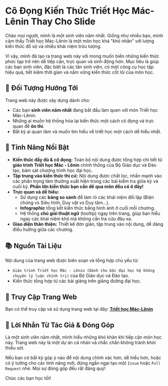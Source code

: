 # Cô Đọng Kiến Thức Triết Học Mác-Lênin Thay Cho Slide

Chào mọi người, mình là một sinh viên năm nhất. Giống như nhiều bạn, mình cảm thấy Triết học Mác-Lênin là một môn học khá "khó nhằn" với lượng kiến thức đồ sộ và nhiều khái niệm trừu tượng.

Vì vậy, mình đã tạo ra trang web này với mong muốn biến những kiến thức phức tạp trở nên dễ tiếp cận, trực quan và sinh động hơn. Mục tiêu là giúp các bạn sinh viên, đặc biệt là các tân sinh viên, có một công cụ học tập hiệu quả, tiết kiệm thời gian và nắm vững kiến thức cốt lõi của môn học.

## 🎯 Đối Tượng Hướng Tới

Trang web này được xây dựng dành cho:
* Các bạn **sinh viên năm nhất** đang bắt đầu làm quen với môn Triết học Mác-Lênin.
* Những ai muốn hệ thống hóa lại kiến thức một cách cô đọng và trực quan để **ôn thi**.
* Bất kỳ ai quan tâm và muốn tìm hiểu về triết học một cách dễ hiểu nhất.

## 🌟 Tính Năng Nổi Bật

* **Kiến thức đầy đủ & cô đọng:** Toàn bộ nội dung được tổng hợp chi tiết từ **giáo trình Triết học Mác - Lênin** chính thống của Bộ Giáo dục và Đào tạo, bám sát chương trình học đại học.
* **Tập trung vào kiến thức thi cử:** Nội dung được chắt lọc, nhấn mạnh vào các phần trọng tâm thường xuất hiện trong các bài kiểm tra giữa kỳ và cuối kỳ. **Phần lớn kiến thức bạn cần để qua môn đều có ở đây!**
* **Trực quan và dễ hiểu:**
    * Sử dụng các **bảng so sánh** để làm rõ các khái niệm đối lập (Biện chứng vs Siêu hình, Duy vật vs Duy tâm...).
    * **Infographic** tổng kết kiến thức bằng hình ảnh ở cuối mỗi chương.
    * Hệ thống **chú giải thuật ngữ** (tooltip) ngay trên trang, giúp bạn hiểu ngay các khái niệm khó mà không cần tra cứu đâu xa.
* **Giao diện thân thiện:** Thiết kế đơn giản, tập trung vào nội dung, dễ dàng điều hướng giữa các chương.

## 📚 Nguồn Tài Liệu

Nội dung của trang web được biên soạn và tổng hợp chủ yếu từ:
* `Giáo trình Triết học Mác - Lênin (Dành cho bậc đại học hệ không chuyên lý luận chính trị)` của Bộ Giáo dục và Đào tạo.
* Kiến thức tổng hợp từ các bài giảng trên giảng đường đại học.
## 🚀 Truy Cập Trang Web

Bạn có thể truy cập và sử dụng trang web tại đây: **[Triết học Mác-Lênin](https://lnriax.github.io/Pilosophos-CT100216/)**

## 🤝 Lời Nhắn Từ Tác Giả & Đóng Góp

Là một sinh viên năm nhất, mình hiểu những khó khăn khi tiếp cận môn học này. Trang web này là một dự án cá nhân và chắc chắn không tránh khỏi thiếu sót.

Nếu bạn có bất kỳ góp ý nào để nội dung chính xác hơn, dễ hiểu hơn, hoặc có ý tưởng cho các tính năng mới, đừng ngần ngại tạo một `Issue` hoặc `Pull Request` nhé. Mọi sự đóng góp đều rất đáng quý!

Chúc các bạn học tốt!
